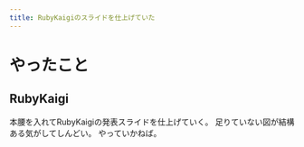 ```yaml
---
title: RubyKaigiのスライドを仕上げていた
---
```


# やったこと

## RubyKaigi

本腰を入れてRubyKaigiの発表スライドを仕上げていく。
足りていない図が結構ある気がしてしんどい。
やっていかねば。
